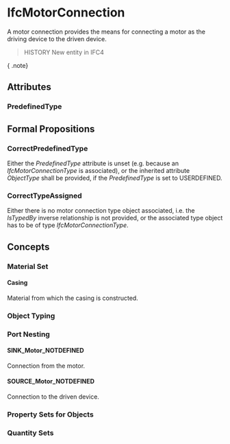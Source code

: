 # IfcMotorConnection

A motor connection provides the means for connecting a motor as the driving device to the driven device.

> HISTORY New entity in IFC4

{ .note}
>

## Attributes

### PredefinedType


## Formal Propositions

### CorrectPredefinedType
Either the _PredefinedType_ attribute is unset (e.g. because an _IfcMotorConnectionType_ is associated), or the inherited attribute _ObjectType_ shall be provided, if the _PredefinedType_ is set to USERDEFINED.

### CorrectTypeAssigned
Either there is no motor connection type object associated, i.e. the _IsTypedBy_ inverse relationship is not provided, or the associated type object has to be of type _IfcMotorConnectionType_.

## Concepts

### Material Set



#### Casing

Material from which the casing is constructed.

### Object Typing



### Port Nesting



#### SINK_Motor_NOTDEFINED

Connection from the motor.

#### SOURCE_Motor_NOTDEFINED

Connection to the driven device.

### Property Sets for Objects



### Quantity Sets



